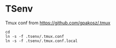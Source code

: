 # TSenv 


Tmux conf from https://github.com/gpakosz/.tmux

	cd
	ln -s -f .tsenv/.tmux.conf
	ln -s -f .tsenv/.tmux.conf.local


